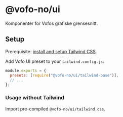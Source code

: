 # @vofo-no/ui

Komponenter for Vofos grafiske grensesnitt.

## Setup

Prerequisite: [install and setup Tailwind CSS](https://tailwindcss.com/docs/installation).

Add Vofo UI preset to your `tailwind.config.js`:

```javascript
module.exports = {
  presets: [require("@vofo-no/ui/tailwind-base")],
  // ...
};
```

### Usage without Tailwind

Import pre-compiled `@vofo-no/ui/tailwind.css`.
